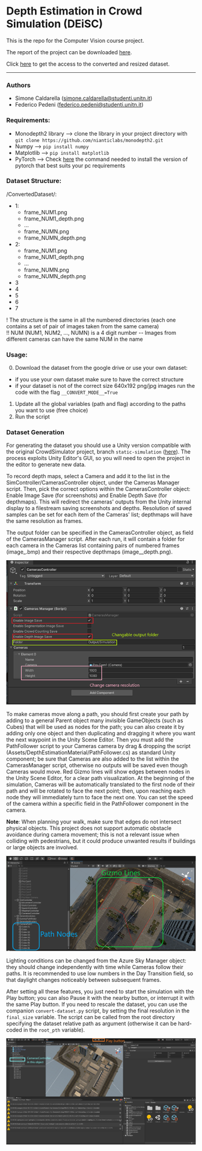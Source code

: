 # Depth Estimation in Crowd Simulation (DEiSC)

This is the repo for the Computer Vision course project.

The report of the project can be downloaded [here](./cv_report_caldarella_pedeni_2022.pdf).

Click [here](https://drive.google.com/drive/folders/1QeC6BGdSkCF9nwqj8naZApgODzFVYEKU?usp=sharing) to get the access to the converted and resized dataset.

---

### Authors
- Simone Caldarella (simone.caldarella@studenti.unitn.it)
- Federico Pedeni (federico.pedeni@studenti.unitn.it)
    
### Requirements:
- Monodepth2 library --> clone the library in your project directory with ```git clone https://github.com/nianticlabs/monodepth2.git```
- Numpy --> ```pip install numpy```
- Matplotlib --> ```pip install matplotlib```
- PyTorch --> Check [here](https://pytorch.org/get-started/locally/) the command needed to install the version of pytorch that best suits your pc requirements

### Dataset Structure:
/ConvertedDataset/:
- 1:
  - frame_NUM1.png
  - frame_NUM1_depth.png
  - ...
  - frame_NUMN.png
  - frame_NUMN_depth.png
- 2:
  - frame_NUM1.png
  - frame_NUM1_depth.png
  - ...
  - frame_NUMN.png
  - frame_NUMN_depth.png
- 3
- 4
- 5
- 6
- 7

! The structure is the same in all the numbered directories (each one contains a set of pair of images taken from the same camera)\
!! NUM (NUM1, NUM2, ..., NUMN) is a 4 digit number -- Images from different cameras can have the same NUM in the name
    
### Usage:
0) Download the dataset from the google drive or use your own dataset:
  - if you use your own dataset make sure to have the correct structure
  - if your dataset is not of the correct size 640x192 png/jpg images run the code with the flag ```__CONVERT_MODE__=True```
1) Update all the global variables (path and flag) according to the paths you want to use (free choice)
2) Run the script


### Dataset Generation

For generating the dataset you should use a Unity version compatible with the original CrowdSimulator project, branch `static-simulation` ([here](https://github.com/mmlab-cv/Crowd-Simulator/tree/static-simulation)). The process exploits Unity Editor's GUI, so you will need to open the project in the editor to generate new data.

To record depth maps, select a Camera and add it to the list in the SimController/CamerasController object, under the Cameras Manager script. Then, pick the correct options within the CamerasController object: Enable Image Save (for screenshots) and Enable Depth Save (for depthmaps). This will redirect the cameras' outputs from the Unity internal display to a filestream saving screenshots and depths. 
Resolution of saved samples can be set for each item of the Cameras' list; depthmaps will have the same resolution as frames. 

The output folder can be specified in the CamerasController object, as field of the CamerasManager script. After each run, it will contain a folder for each camera in the Cameras list containing pairs of numbered frames (image_<timestep>.bmp) and their respective depthmaps (image_<timestep>_depth.png). 

![Screenshot](doc_images/save.png)

To make cameras move along a path, you should first create your path by adding to a general Parent object many invisible GameObjects (such as Cubes) that will be used as nodes for the path; you can also create it by adding only one object and then duplicating and dragging it where you want the next waypoint in the Unity Scene Editor. Then you must add the PathFollower script to your Cameras camera by drag & dropping the script (Assets/DepthEstimationMaterial/PathFollower.cs) as standard Unity component; be sure that Cameras are also added to the list within the CamerasManager script, otherwise no outputs will be saved even though Cameras would move. Red Gizmo lines will show edges between nodes in the Unity Scene Editor, for a clear path visualization. At the beginning of the simulation, Cameras will be automatically translated to the first node of their path and will be rotated to face the next point; then, upon reaching each node they will immediately turn to face the next one. You can set the speed of the camera within a specific field in the PathFollower component in the camera.

**Note**: When planning your walk, make sure that edges do not intersect physical objects. This project does not support automatic obstacle avoidance during camera movement; this is not a relevant issue when colliding with pedestrians, but it could produce unwanted results if buildings or large objects are involved.

![Screenshot](doc_images/pathgizmos.png)

Lighting conditions can be changed from the Azure Sky Manager object: they should change independently with time while Cameras follow their paths. It is recommended to use low numbers in the Day Transition field, so that daylight changes noticeably between subsequent frames.

After setting all these features, you just need to start the simulation with the Play button; you can also Pause it with the nearby button, or interrupt it with the same Play button. If you need to rescale the dataset, you can use the companion `convert-dataset.py` script, by setting the final resolution in the `final_size` variable. The script can be called from the root directory specifying the dataset relative path as argument (otherwise it can be hard-coded in the `root_pth` variable).

![Screenshot](doc_images/start.png)
